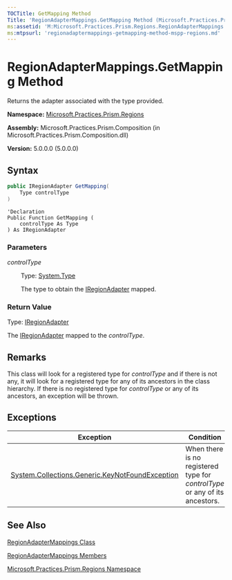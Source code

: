 ```yaml
---
TOCTitle: GetMapping Method
Title: 'RegionAdapterMappings.GetMapping Method (Microsoft.Practices.Prism.Regions)'
ms:assetid: 'M:Microsoft.Practices.Prism.Regions.RegionAdapterMappings.GetMapping(System.Type)'
ms:mtpsurl: 'regionadaptermappings-getmapping-method-mspp-regions.md'
---
```



# RegionAdapterMappings.GetMapping Method

Returns the adapter associated with the type provided.

**Namespace:** [Microsoft.Practices.Prism.Regions](/patterns-practices/reference/mspp-regions-namespace)

**Assembly:** Microsoft.Practices.Prism.Composition (in Microsoft.Practices.Prism.Composition.dll)

**Version:** 5.0.0.0 (5.0.0.0)

## Syntax

```C#
public IRegionAdapter GetMapping(
	Type controlType
)
```

```VB
'Declaration
Public Function GetMapping ( 
	controlType As Type
) As IRegionAdapter
```

### Parameters

*controlType*

&nbsp;&nbsp;&nbsp;&nbsp;&nbsp;&nbsp;&nbsp;&nbsp;Type: [System.Type](http://msdn.microsoft.com/en-us/library/42892f65)  

&nbsp;&nbsp;&nbsp;&nbsp;&nbsp;&nbsp;&nbsp;&nbsp;The type to obtain the [IRegionAdapter](/patterns-practices/reference/iregionadapter-interface-mspp-regions) mapped.

### Return Value

Type: [IRegionAdapter](/patterns-practices/reference/iregionadapter-interface-mspp-regions)  

The [IRegionAdapter](/patterns-practices/reference/iregionadapter-interface-mspp-regions) mapped to the *controlType*.

## Remarks

This class will look for a registered type for *controlType* and if there is not any, it will look for a registered type for any of its ancestors in the class hierarchy. If there is no registered type for *controlType* or any of its ancestors, an exception will be thrown.

## Exceptions


| Exception                                                                                                | Condition                                                                 |
|----------------------------------------------------------------------------------------------------------|---------------------------------------------------------------------------|
| [System.Collections.Generic.KeyNotFoundException](http://msdn.microsoft.com/en-us/library/9a35cy81) | When there is no registered type for *controlType* or any of its ancestors. |

## See Also

[RegionAdapterMappings Class](/patterns-practices/reference/regionadaptermappings-class-mspp-regions)

[RegionAdapterMappings Members](/patterns-practices/reference/regionadaptermappings-members-mspp-regions)

[Microsoft.Practices.Prism.Regions Namespace](/patterns-practices/reference/mspp-regions-namespace)
